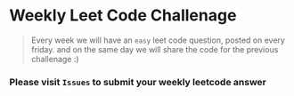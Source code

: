 # Weekly Leet Code Challenage 
> Every week we will have an `easy` leet code question, posted on every friday. and on the same day we will share the code for the previous challenage :)


### Please visit `Issues` to submit your weekly leetcode answer 

